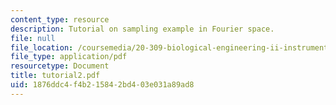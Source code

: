 ```yaml
---
content_type: resource
description: Tutorial on sampling example in Fourier space.
file: null
file_location: /coursemedia/20-309-biological-engineering-ii-instrumentation-and-measurement-fall-2006/1876ddc4f4b215842bd403e031a89ad8_tutorial2.pdf
file_type: application/pdf
resourcetype: Document
title: tutorial2.pdf
uid: 1876ddc4-f4b2-1584-2bd4-03e031a89ad8
---
```

